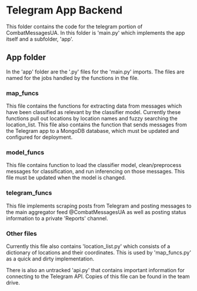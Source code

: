 # Telegram App Backend

This folder contains the code for the telegram portion of CombatMessagesUA. In this folder is 'main.py' which implements the app itself and a subfolder, 'app'.


## App folder

In the 'app' folder are the '.py' files for the 'main.py' imports. The files are named for the jobs handled by the functions in the file.



### map_funcs

This file contains the functions for extracting data from messages which have been classified as relevant by the classifier model. Currently these functions pull out locations by location names and fuzzy searching the location_list. This file also contains the function that sends messages from the Telegram app to a MongoDB database, which must be updated and configured for deployment.

### model_funcs

This file contains function to load the classifier model, clean/preprocess messages for classification, and run inferencing on those messages. This file must be updated when the model is changed.


### telegram_funcs

This file implements scraping posts from Telegram and posting messages to the main aggregator feed @CombatMessagesUA as well as posting status information to a private 'Reports' channel.


### Other files

Currently this file also contains 'location_list.py' which consists of a dictionary of locations and their coordinates. This is used by 'map_funcs.py' as a quick and dirty implementation. 

There is also an untracked 'api.py' that contains important information for connecting to the Telegram API. Copies of this file can be found in the team drive.